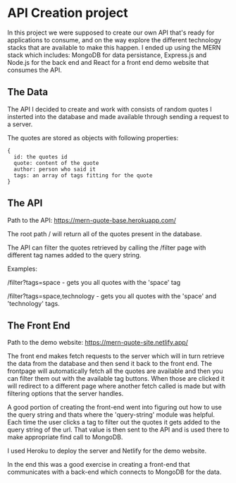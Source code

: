 # API Creation project

In this project we were supposed to create our own API that's ready for applications to consume, and on the way explore the different technology stacks that are available to make this happen. I ended up using the MERN stack which includes: MongoDB for data persistance, Express.js and Node.js for the back end and React for a front end demo website that consumes the API.

## The Data

The API I decided to create and work with consists of random quotes I insterted into the database and made available through sending a request to a server.

The quotes are stored as objects with following 
properties:

    {
      id: the quotes id
      quote: content of the quote
      author: person who said it
      tags: an array of tags fitting for the quote
    }

## The API

Path to the API: https://mern-quote-base.herokuapp.com/

The root path / will return all of the quotes present in the database.

The API can filter the quotes retrieved by calling the /filter page with different tag names added to the query string.

Examples:

/filter?tags=space - gets you all quotes with the 'space' tag

/filter?tags=space,technology - gets you all quotes with the 'space' and 'technology' tags.

## The Front End

Path to the demo website: https://mern-quote-site.netlify.app/

The front end makes fetch requests to the server which will in turn retrieve the data from the database and then send it back to the front end. The frontpage will automatically fetch all the quotes are available and then you can filter them out with the available tag buttons. When those are clicked it will redirect to a different page where another fetch called is made but with filtering options that the server handles.

A good portion of creating the front-end went into figuring out how to use the query string and thats where the 'query-string' module was helpful. Each time the user clicks a tag to filter out the quotes it gets added to the query string of the url. That value is then sent to the API and is used there to make appropriate find call to MongoDB.

I used Heroku to deploy the server and Netlify for the demo website.

In the end this was a good exercise in creating a front-end that communicates with a back-end which connects to MongoDB for the data.